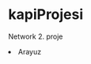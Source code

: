 # kapiProjesi
Network 2. proje
<li>
<a href= "https://beyzakoser.github.io/kapiProjesi/network/arayuz.html"></a>Arayuz</li>
